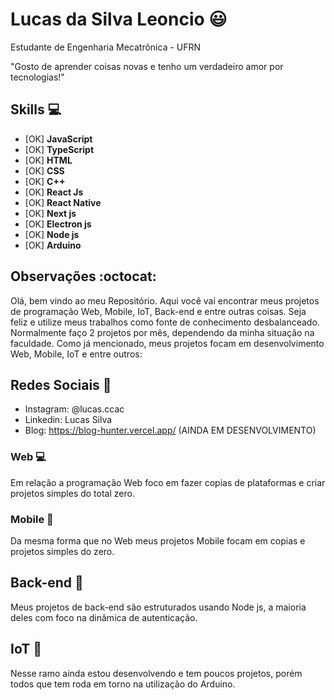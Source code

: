 # Lucas da Silva Leoncio :smiley:

Estudante de Engenharia Mecatrônica - UFRN

"Gosto de aprender coisas novas e tenho um verdadeiro amor por tecnologias!"

## Skills :computer:

* [OK] **JavaScript**
* [OK] **TypeScript**
* [OK] **HTML**
* [OK] **CSS**
* [OK] **C++**
* [OK] **React Js**
* [OK] **React Native**
* [OK] **Next js**
* [OK] **Electron js**
* [OK] **Node js**
* [OK] **Arduino**

## Observações :octocat:

Olá, bem vindo ao meu Repositório.
Aqui você vai encontrar meus projetos de programação Web, Mobile, IoT, Back-end e entre outras coisas.
Seja feliz e utilize meus trabalhos como fonte de conhecimento desbalanceado.
Normalmente faço 2 projetos por mês, dependendo da minha situação na faculdade.
Como já mencionado, meus projetos focam em desenvolvimento Web, Mobile, IoT e entre outros:

## Redes Sociais :iphone:

* Instagram: @lucas.ccac
* Linkedin: Lucas Silva
* Blog: https://blog-hunter.vercel.app/ (AINDA EM DESENVOLVIMENTO)

### Web :computer:
Em relação a programação Web foco em fazer copias de plataformas e criar projetos simples do total zero.

### Mobile :iphone:
Da mesma forma que no Web meus projetos Mobile focam em copias e projetos simples do zero.

## Back-end :floppy_disk:
Meus projetos de back-end são estruturados usando Node js, a maioria deles com foco na dinâmica de autenticação.

## IoT :space_invader:
Nesse ramo ainda estou desenvolvendo e tem poucos projetos, porém todos que tem roda em torno na utilização do Arduino.
